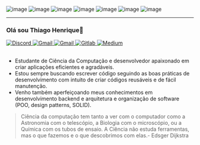 ![image](https://img.shields.io/badge/JavaScript-F7DF1E?style=for-the-badge&logo=javascript&logoColor=black) ![image](https://img.shields.io/badge/TypeScript-007ACC?style=for-the-badge&logo=typescript&logoColor=white) ![image](https://img.shields.io/badge/Sass-CC6699?style=for-the-badge&logo=sass&logoColor=white) ![image](https://img.shields.io/badge/React-20232A?style=for-the-badge&logo=react&logoColor=61DAFB) ![image](https://img.shields.io/badge/React_Native-20232A?style=for-the-badge&logo=react&logoColor=61DAFB) ![image](https://img.shields.io/badge/Redux-593D88?style=for-the-badge&logo=redux&logoColor=white) ![image](https://img.shields.io/badge/Node.js-43853D?style=for-the-badge&logo=node.js&logoColor=white
)
<hr />

### Olá sou Thiago Henrique:wave:
<div style="display: inline_block;">
  <a target=”_blank” href="https://www.linkedin.com/in/thenriquedomingues/">
    <img src="https://img.shields.io/badge/LinkedIn-0077B5?style=for-the-badge&logo=linkedin&logoColor=white" alt="Discord">
  </a>
  <a target=”_blank” href="https://api.whatsapp.com/send?phone=37999554632&text=Vi%20seu%20portf%C3%B3lio%20e%20queria%20agendar%20uma%20conversa!">
    <img src="https://img.shields.io/badge/Whatsapp-25D366?style=for-the-badge&logo=whatsapp&logoColor=white" alt="Gmail">
  </a>
  <a target=”_blank” href="mailto:thenrique2012@gmail.com">
    <img src="https://img.shields.io/badge/Gmail-D14836?style=for-the-badge&logo=gmail&logoColor=white" alt="Gmail">
  </a>
  <a target=”_blank” href="https://gitlab.com/thenriquedb">
    <img src="https://img.shields.io/badge/GitLab-330F63?style=for-the-badge&logo=gitlab&logoColor=white" alt="Gitlab">
  </a>
  <a target=”_blank” href="https://medium.com/@thenriquedb">
    <img src="https://img.shields.io/badge/Medium-12100E?style=for-the-badge&logo=medium&logoColor=white" alt="Medium">
  </a>

<!--  [![wakatime](https://wakatime.com/badge/user/1a2392dc-040c-488f-8968-2d85b5101131.svg)](https://wakatime.com/@1a2392dc-040c-488f-8968-2d85b5101131) -->
</div> <br />


- Estudante de Ciência da Computação e desenvolvedor apaixonado em criar aplicações eficientes e agradáveis. 
- Estou sempre buscando escrever código seguindo as boas práticas de desenvolvimento com intuito de criar códigos reusáveis e de fácil manutenção.  
- Venho também aperfeiçoando meus conhecimentos em desenvolvimento backend e arquitetura e organização de software (POO, design patterns, SOLID).


> Ciência da computação tem tanto a ver com o computador como a Astronomia com o telescópio, a Biologia com o microscópio, ou a Química com os tubos de ensaio. A Ciência não estuda ferramentas, mas o que fazemos e o que descobrimos com elas.- Edsger Dijkstra

<!-- ![Reeveng's github stats](https://github-readme-stats.vercel.app/api?username=thenriquedb&show_icons=true&title_color=fe2889&icon_color=fe2889&text_color=666&bg_color=fffff) -->



